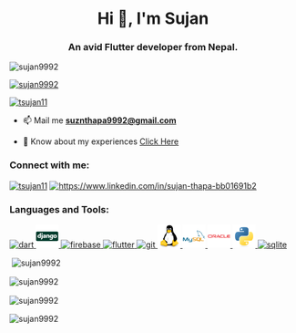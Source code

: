 <h1 align="center">Hi 👋, I'm Sujan</h1>
<h3 align="center">An avid Flutter developer from Nepal.</h3>

<p align="left"> <img src="https://komarev.com/ghpvc/?username=sujan9992&label=Profile%20views&color=0e75b6&style=flat" alt="sujan9992" /> </p>

<p align="left"> <a href="https://github.com/ryo-ma/github-profile-trophy"><img src="https://github-profile-trophy.vercel.app/?username=Sujan9992&theme=onestar&column=9&margin-w=15&margin-h=15)](https://github.com/ryo-ma/github-profile-trophy" alt="sujan9992" /></a> </p>

<p align="left"> <a href="https://twitter.com/tsujan11" target="blank"><img src="https://img.shields.io/twitter/follow/tsujan11?logo=twitter&style=for-the-badge" alt="tsujan11" /></a> </p>

- 📫 Mail me **suznthapa9992@gmail.com**

- 📄 Know about my experiences [Click Here](https://www.canva.com/design/DAEhR4oVusY/3D0s6WpIMPdOMNdoGUrxXQ/edit)

<h3 align="left">Connect with me:</h3>
<p align="left">
<a href="https://twitter.com/tsujan11" target="blank"><img align="center" src="https://raw.githubusercontent.com/rahuldkjain/github-profile-readme-generator/master/src/images/icons/Social/twitter.svg" alt="tsujan11" height="30" width="40" /></a>
<a href="https://linkedin.com/in/https://www.linkedin.com/in/sujan-thapa-bb01691b2" target="blank"><img align="center" src="https://raw.githubusercontent.com/rahuldkjain/github-profile-readme-generator/master/src/images/icons/Social/linked-in-alt.svg" alt="https://www.linkedin.com/in/sujan-thapa-bb01691b2" height="30" width="40" /></a>
</p>

<h3 align="left">Languages and Tools:</h3>
<p align="left"> <a href="https://dart.dev" target="_blank"> <img src="https://www.vectorlogo.zone/logos/dartlang/dartlang-icon.svg" alt="dart" width="40" height="40"/> </a> <a href="https://www.djangoproject.com/" target="_blank"> <img src="https://raw.githubusercontent.com/devicons/devicon/master/icons/django/django-original.svg" alt="django" width="40" height="40"/> </a> <a href="https://firebase.google.com/" target="_blank"> <img src="https://www.vectorlogo.zone/logos/firebase/firebase-icon.svg" alt="firebase" width="40" height="40"/> </a> <a href="https://flutter.dev" target="_blank"> <img src="https://www.vectorlogo.zone/logos/flutterio/flutterio-icon.svg" alt="flutter" width="40" height="40"/> </a> <a href="https://git-scm.com/" target="_blank"> <img src="https://www.vectorlogo.zone/logos/git-scm/git-scm-icon.svg" alt="git" width="40" height="40"/> </a> <a href="https://www.linux.org/" target="_blank"> <img src="https://raw.githubusercontent.com/devicons/devicon/master/icons/linux/linux-original.svg" alt="linux" width="40" height="40"/> </a> <a href="https://www.mysql.com/" target="_blank"> <img src="https://raw.githubusercontent.com/devicons/devicon/master/icons/mysql/mysql-original-wordmark.svg" alt="mysql" width="40" height="40"/> </a> <a href="https://www.oracle.com/" target="_blank"> <img src="https://raw.githubusercontent.com/devicons/devicon/master/icons/oracle/oracle-original.svg" alt="oracle" width="40" height="40"/> </a> <a href="https://www.python.org" target="_blank"> <img src="https://raw.githubusercontent.com/devicons/devicon/master/icons/python/python-original.svg" alt="python" width="40" height="40"/> </a> <a href="https://www.sqlite.org/" target="_blank"> <img src="https://www.vectorlogo.zone/logos/sqlite/sqlite-icon.svg" alt="sqlite" width="40" height="40"/> </a> </p>



<p>&nbsp;<img align="center" src="https://github-readme-stats.vercel.app/api?username=Sujan9992&show_icons=true&theme=github_dark" alt="sujan9992" /></p>

<p><img align="center" src="https://github-readme-streak-stats.herokuapp.com?user=Sujan9992&theme=tokyonight_duo" alt="sujan9992" /></p>

<p><img align="center" src="https://github-readme-stats.vercel.app/api/wakatime?username=sujanthapa" alt="sujan9992" /></p>

<p><img align="center" src="https://github-readme-stats.vercel.app/api/top-langs?username=sujan9992&show_icons=true&locale=en&layout=compact&langs_count=6" alt="sujan9992" /></p>

